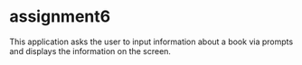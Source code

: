 # assignment6
This application asks the user to input information about a book via prompts and displays the information on the screen. 
